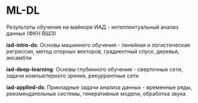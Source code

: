 # ML-DL
Результаты обучения на майноре ИАД - интеллектуальный анализ данных (ФКН ВШЭ)

<b>iad-intro-ds</b>: Основы машинного обучения - линейная и логистическая регрессия, метод опорных векторов, градиентный спуск, деревья, ансамбли

<b>iad-deep-learning</b>: Основы глубинного обучения - сверточные сети, задачи компьютерного зрения, рекуррентные сети

<b>iad-applied-ds</b>: Прикладные задачи анализа данных - временные ряды, рекомендательные системы, генеративные модели, обработка звука
